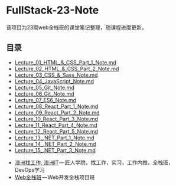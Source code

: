 # FullStack-23-Note
该项目为23期web全栈班的课堂笔记整理，随课程进度更新。
## 目录
- [Lecture_01_HTML_&_CSS_Part_1_Note.md](https://github.com/australiaitgroup/FullStack-23-Note/blob/main/Lecture_01_HTML_%26_CSS_Part_1_Note.md)
- [Lecture_02_HTML_&_CSS_Part_2_Note.md](https://github.com/australiaitgroup/FullStack-23-Note/blob/main/Lecture_02_HTML_%26_CSS_Part_2_Note.md)
- [Lecture_03_CSS_&_Sass_Note.md](https://github.com/australiaitgroup/FullStack-23-Note/blob/main/Lecture_03_HTML_%26_CSS_Part_3_Note.md)
- [Lecture_04_JavaScript_Note.md](https://github.com/australiaitgroup/FullStack-23-Note/blob/main/Lecture_04_JavaScript_Note.md)
- [Lecture_05_Git_Note.md](https://github.com/australiaitgroup/FullStack-23-Note/blob/main/Lecture_05_Git_Note.md)
- [Lecture_06_Git_Note.md](https://github.com/australiaitgroup/FullStack-23-Note/blob/main/Lecture_06_ES6_Note.md)
- [Lecture_07_ES6_Note.md](https://github.com/australiaitgroup/FullStack-23-Note/blob/main/Lecture_07_ES6_Note_Part2.md)
- [Lecture_08_React_Part_1_Note.md](https://github.com/australiaitgroup/FullStack-23-Note/blob/main/Lecture_08_React_Part_1_Note.md)
- [Lecture_09_React_Part_2_Note.md](https://github.com/australiaitgroup/FullStack-23-Note/blob/main/Lecture_09_React_Part_2_Note.md)
- [Lecture_10_React_Part_3_Note.md](https://github.com/australiaitgroup/FullStack-23-Note/blob/main/Lecture_10_React_Part_3_Note.md)
- [Lecture_11_React_Part_4_Note.md](https://github.com/australiaitgroup/FullStack-23-Note/blob/main/Lecture_11_React_Part_4_Note.md)
- [Lecture_12_React_Part_5_Note.md](https://github.com/australiaitgroup/FullStack-23-Note/blob/main/Lecture_12_React_Part_5_Note.md)
- [Lecture_13_.NET_Part_1_Note.md](https://github.com/australiaitgroup/FullStack-23-Note/blob/main/Lecture_13_.NET_Part_1_Note.md)
- [Lecture_14_.NET_Part_2_Note.md](https://github.com/australiaitgroup/FullStack-23-Note/blob/main/Lecture_14_.NET_Part_2_Note.md)
- [Lecture_15_.NET_Part_3_Note.md](https://github.com/australiaitgroup/FullStack-23-Note/blob/main/Lecture_15_.NET_Part_3_Note.md)


* [澳洲找工作, 澳洲IT](https://jiangren.com.au/) — 匠人学院，找工作，实习，工作内推，全栈班，DevOps学习
* [Web全栈班](https://jiangren.com.au/program-course/web-code-bootcamp-or-learn-to-code-1) — Web开发全栈项目班
